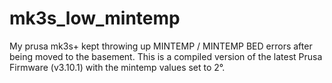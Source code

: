# mk3s_low_mintemp

My prusa mk3s+ kept throwing up MINTEMP / MINTEMP BED errors after being moved to the basement. This is a compiled version of the latest Prusa Firmware (v3.10.1) with the mintemp values set to 2°.
